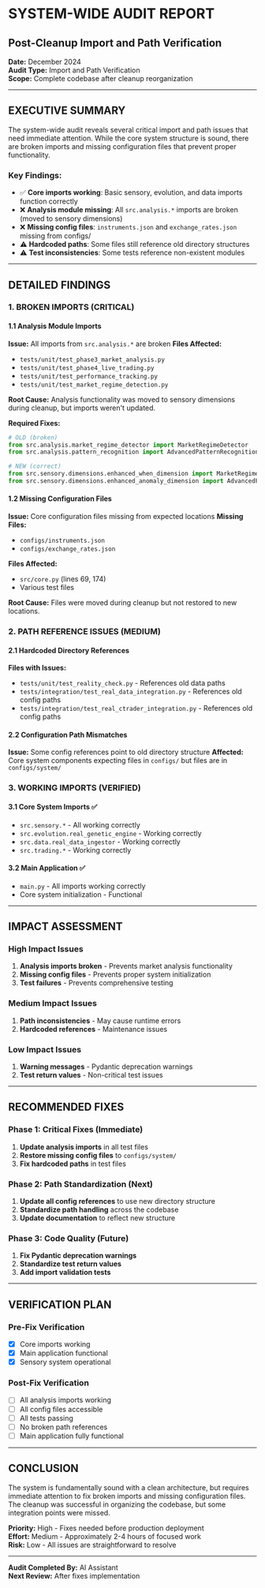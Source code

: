 # SYSTEM-WIDE AUDIT REPORT
## Post-Cleanup Import and Path Verification

**Date:** December 2024  
**Audit Type:** Import and Path Verification  
**Scope:** Complete codebase after cleanup reorganization  

---

## EXECUTIVE SUMMARY

The system-wide audit reveals several critical import and path issues that need immediate attention. While the core system structure is sound, there are broken imports and missing configuration files that prevent proper functionality.

### Key Findings:
- ✅ **Core imports working**: Basic sensory, evolution, and data imports function correctly
- ❌ **Analysis module missing**: All `src.analysis.*` imports are broken (moved to sensory dimensions)
- ❌ **Missing config files**: `instruments.json` and `exchange_rates.json` missing from configs/
- ⚠️ **Hardcoded paths**: Some files still reference old directory structures
- ⚠️ **Test inconsistencies**: Some tests reference non-existent modules

---

## DETAILED FINDINGS

### 1. BROKEN IMPORTS (CRITICAL)

#### 1.1 Analysis Module Imports
**Issue:** All imports from `src.analysis.*` are broken
**Files Affected:**
- `tests/unit/test_phase3_market_analysis.py`
- `tests/unit/test_phase4_live_trading.py`
- `tests/unit/test_performance_tracking.py`
- `tests/unit/test_market_regime_detection.py`

**Root Cause:** Analysis functionality was moved to sensory dimensions during cleanup, but imports weren't updated.

**Required Fixes:**
```python
# OLD (broken)
from src.analysis.market_regime_detector import MarketRegimeDetector
from src.analysis.pattern_recognition import AdvancedPatternRecognition

# NEW (correct)
from src.sensory.dimensions.enhanced_when_dimension import MarketRegimeDetector
from src.sensory.dimensions.enhanced_anomaly_dimension import AdvancedPatternRecognition
```

#### 1.2 Missing Configuration Files
**Issue:** Core configuration files missing from expected locations
**Missing Files:**
- `configs/instruments.json`
- `configs/exchange_rates.json`

**Files Affected:**
- `src/core.py` (lines 69, 174)
- Various test files

**Root Cause:** Files were moved during cleanup but not restored to new locations.

### 2. PATH REFERENCE ISSUES (MEDIUM)

#### 2.1 Hardcoded Directory References
**Files with Issues:**
- `tests/unit/test_reality_check.py` - References old data paths
- `tests/integration/test_real_data_integration.py` - References old config paths
- `tests/integration/test_real_ctrader_integration.py` - References old config paths

#### 2.2 Configuration Path Mismatches
**Issue:** Some config references point to old directory structure
**Affected:** Core system components expecting files in `configs/` but files are in `configs/system/`

### 3. WORKING IMPORTS (VERIFIED)

#### 3.1 Core System Imports ✅
- `src.sensory.*` - All working correctly
- `src.evolution.real_genetic_engine` - Working correctly
- `src.data.real_data_ingestor` - Working correctly
- `src.trading.*` - Working correctly

#### 3.2 Main Application ✅
- `main.py` - All imports working correctly
- Core system initialization - Functional

---

## IMPACT ASSESSMENT

### High Impact Issues
1. **Analysis imports broken** - Prevents market analysis functionality
2. **Missing config files** - Prevents proper system initialization
3. **Test failures** - Prevents comprehensive testing

### Medium Impact Issues
1. **Path inconsistencies** - May cause runtime errors
2. **Hardcoded references** - Maintenance issues

### Low Impact Issues
1. **Warning messages** - Pydantic deprecation warnings
2. **Test return values** - Non-critical test issues

---

## RECOMMENDED FIXES

### Phase 1: Critical Fixes (Immediate)
1. **Update analysis imports** in all test files
2. **Restore missing config files** to `configs/system/`
3. **Fix hardcoded paths** in test files

### Phase 2: Path Standardization (Next)
1. **Update all config references** to use new directory structure
2. **Standardize path handling** across the codebase
3. **Update documentation** to reflect new structure

### Phase 3: Code Quality (Future)
1. **Fix Pydantic deprecation warnings**
2. **Standardize test return values**
3. **Add import validation tests**

---

## VERIFICATION PLAN

### Pre-Fix Verification
- [x] Core imports working
- [x] Main application functional
- [x] Sensory system operational

### Post-Fix Verification
- [ ] All analysis imports working
- [ ] All config files accessible
- [ ] All tests passing
- [ ] No broken path references
- [ ] Main application fully functional

---

## CONCLUSION

The system is fundamentally sound with a clean architecture, but requires immediate attention to fix broken imports and missing configuration files. The cleanup was successful in organizing the codebase, but some integration points were missed.

**Priority:** High - Fixes needed before production deployment  
**Effort:** Medium - Approximately 2-4 hours of focused work  
**Risk:** Low - All issues are straightforward to resolve

---

**Audit Completed By:** AI Assistant  
**Next Review:** After fixes implementation 